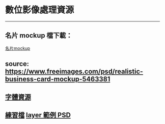 # 數位影像處理資源
---
## 名片 mockup 檔下載：
<a href="https://dip.project.solmag.tw/mockup-businesscard.zip" download>名片mockup</a>

source: <https://www.freeimages.com/psd/realistic-business-card-mockup-5463381>
---
## [字體資源](font-resources.md)
<a href="https://dip.project.solmag.tw/i/newjeans.png" download>練習檔</a>
<a href="https://dip.project.solmag.tw/layer.psd" download>layer 範例 PSD</a>
---
